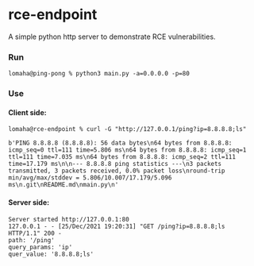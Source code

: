 # rce-endpoint
A simple python http server to demonstrate RCE vulnerabilities.

### Run
```
lomaha@ping-pong % python3 main.py -a=0.0.0.0 -p=80
```
### Use
#### Client side:
```
lomaha@rce-endpoint % curl -G "http://127.0.0.1/ping?ip=8.8.8.8;ls"

b'PING 8.8.8.8 (8.8.8.8): 56 data bytes\n64 bytes from 8.8.8.8: icmp_seq=0 ttl=111 time=5.806 ms\n64 bytes from 8.8.8.8: icmp_seq=1 ttl=111 time=7.035 ms\n64 bytes from 8.8.8.8: icmp_seq=2 ttl=111 time=17.179 ms\n\n--- 8.8.8.8 ping statistics ---\n3 packets transmitted, 3 packets received, 0.0% packet loss\nround-trip min/avg/max/stddev = 5.806/10.007/17.179/5.096 ms\n.git\nREADME.md\nmain.py\n'
```
#### Server side:
```
Server started http://127.0.0.1:80
127.0.0.1 - - [25/Dec/2021 19:20:31] "GET /ping?ip=8.8.8.8;ls HTTP/1.1" 200 -
path: '/ping'
query_params: 'ip'
quer_value: '8.8.8.8;ls'
```